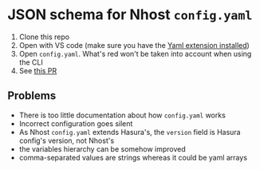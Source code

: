 # JSON schema for Nhost `config.yaml`

1. Clone this repo
2. Open with VS code (make sure you have the [Yaml extension installed](https://marketplace.visualstudio.com/items?itemName=redhat.vscode-yaml))
3. Open `config.yaml`. What's red won't be taken into account when using the CLI
4. See [this PR](https://github.com/nhost/nhost-config/pull/1/files#diff-5eeedcdc1cc8716f825d02fb2a490d6b6a7ad41d559285a63a583b6702113ec8)


## Problems
- There is too little documentation about how `config.yaml` works
- Incorrect configuration goes silent
- As Nhost `config.yaml` extends Hasura's, the `version` field is Hasura config's version, not Nhost's 
- the variables hierarchy can be somehow improved
- comma-separated values are strings whereas it could be yaml arrays

